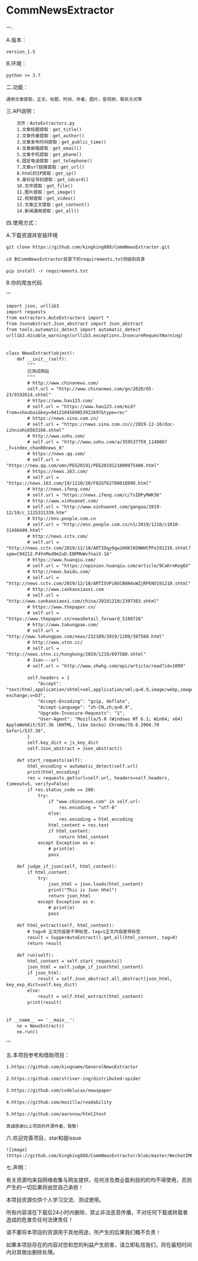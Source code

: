# CommNewsExtractor

一.

A.版本：

    version_1.5

B.环境：

    python >= 3.7

二.功能：

    通用文章提取，正文，标题，时间，作者，图片，音视频，联系方式等

三.API说明：

        文件：AutoExtractors.py
        1.文章标题提取：get_title()
        2.文章作者提取：get_author()
        3.文章发布时间提取：get_public_time()
        4.文章邮箱提取：get_email()
        5.文章手机提取：get_phone()
        6.固定电话提取：get_telephone()
        7.文章url链接提取：get_url()
        8.html的IP提取：get_ip()
        9.身份证号码提取：get_idcard()
        10.文件提取：get_file()
        11.图片提取：get_image()
        12.视频提取：get_video()
        13.文章正文提取：get_content()
        14.新闻通用提取：get_all()

四.使用方式：

A.下载资源并安装环境

    git clone https://github.com/kingking888/CommNewsExtractor.git

    cd 到CommNewsExtractor目录下的requirements.txt同级别目录

    pip install -r requirements.txt

B.你的爬虫代码

'''
    
    import json, urllib3
    import requests
    from extractors.AutoExtractors import *
    from Jsonabstract.Json_abstract import Json_abstract
    from tools.automatic_detect import automatic_detect
    urllib3.disable_warnings(urllib3.exceptions.InsecureRequestWarning)
    
    
    class NewsExtract(object):
        def __init__(self):
            """
            已测试网站
            """
            # http://www.chinanews.com/
            self.url = "http://www.chinanews.com/gn/2020/05-23/9192614.shtml"
            # https://www.hao123.com/
            # self.url = "https://www.hao123.com/mid?from=shoubai&key=9412104569053922697&type=rec"
            # https://news.sina.com.cn/
            # self.url = "https://news.sina.com.cn/c/2019-12-10/doc-iihnzahi6563166.shtml"
            # http://www.sohu.com/
            # self.url = "http://www.sohu.com/a/359537759_114988?_f=index_chan08news_6"
            # https://news.qq.com/
            # self.url = "https://new.qq.com/omn/PEG20191/PEG2019121000975400.html"
            # https://news.163.com/
            # self.url = "https://news.163.com/19/1210/20/F02GT6270001899O.html"
            # http://news.ifeng.com/
            # self.url = "https://news.ifeng.com/c/7sIDPyRWK36"
            # http://www.xinhuanet.com/
            # self.url = "http://www.xinhuanet.com/gangao/2019-12/10/c_1125331339.htm"
            # http://env.people.com.cn
            # self.url = "http://env.people.com.cn/n1/2019/1210/c1010-31498499.html"
            # http://news.cctv.com/
            # self.url = "http://news.cctv.com/2019/12/10/ARTIOqy9gwiHXKlH5NWHCPPo191210.shtml?spm=C94212.P4YnMod9m2uD.ENPMkWvfnaiV.16"
            # https://www.huanqiu.com/
            # self.url = "https://opinion.huanqiu.com/article/9CaKrnKog6X"
            # http://news.baidu.com/
            # self.url = "http://news.cctv.com/2019/12/10/ARTISVPiNSCB6N4xWZjRPkNV191210.shtml"
            # http://www.cankaoxiaoxi.com
            # self.url = "http://www.cankaoxiaoxi.com/china/20191210/2397383.shtml"
            # https://www.thepaper.cn/
            # self.url = "https://www.thepaper.cn/newsDetail_forward_5198726"
            # http://www.takungpao.com/
            # self.url = "http://www.takungpao.com/news/232109/2019/1209/387560.html"
            # http://www.stnn.cc/
            # self.url = "http://news.stnn.cc/hongkong/2019/1210/697580.shtml"
            # Json---url
            # self.url = "http://www.zhwhg.com/api/article/read?id=1099"
    
            self.headers = {
                "Accept": "text/html,application/xhtml+xml,application/xml;q=0.9,image/webp,image/apng,*/*;q=0.8,application/signed-exchange;v=b3",
                "Accept-Encoding": "gzip, deflate",
                "Accept-Language": "zh-CN,zh;q=0.9",
                "Upgrade-Insecure-Requests": "1",
                "User-Agent": "Mozilla/5.0 (Windows NT 6.1; Win64; x64) AppleWebKit/537.36 (KHTML, like Gecko) Chrome/78.0.3904.70 Safari/537.36",
            }
            self.key_dict = js_key_dict
            self.Json_abstract = Json_abstract()
    
        def start_requests(self):
            html_encoding = automatic_detect(self.url)
            print(html_encoding)
            res = requests.get(url=self.url, headers=self.headers, timeout=5, verify=False)
            if res.status_code == 200:
                try:
                    if "www.chinanews.com" in self.url:
                        res.encoding = "utf-8"
                    else:
                        res.encoding = html_encoding
                    html_content = res.text
                    if html_content:
                        return html_content
                except Exception as e:
                    # print(e)
                    pass
    
        def judge_if_json(self, html_content):
            if html_content:
                try:
                    json_html = json.loads(html_content)
                    print("This is Json Html")
                    return json_html
                except Exception as e:
                    # print(e)
                    pass
    
        def html_extract(self, html_content):
            # tag=0 正文内容是不带标签，tag=1正文内容是带标签
            result = SupperAutoExtract().get_all(html_content, tag=0)
            return result
    
        def run(self):
            html_content = self.start_requests()
            json_html = self.judge_if_json(html_content)
            if json_html:
                result = self.Json_abstract.all_abstract(json_html, key_exp_dict=self.key_dict)
            else:
                result = self.html_extract(html_content)
            print(result)
    
    
    if __name__ == '__main__':
        ne = NewsExtract()
        ne.run()
'''





五.本项目参考和借助项目：

    1.https://github.com/kingname/GeneralNewsExtractor

    2.https://github.com/striver-ing/distributed-spider

    3.https://github.com/codelucas/newspaper

    4.https://github.com/mozilla/readability

    5.https://github.com/aaronsw/html2text
    
    真诚感谢以上项目的开源作者，致敬!
 
六.欢迎完善项目，star和提issue

    ![image](https://github.com/kingking888/CommNewsExtractor/blob/master/WechatIMG124.png)

    
七.声明：

有关资源均来自网络收集与网友提供，任何涉及商业盈利目的的均不得使用，否则产生的一切后果将由您自己承担！

本项目资源仅供个人学习交流、测试使用。

所有内容请在下载后24小时内删除，禁止非法恶意传播，不对任何下载或转载者造成的危害负任何法律责任！

请不要将本项目的资源用于其他用途，所产生的后果我们概不负责！

如果本项目存在的内容对您和您的利益产生损害，请立即私信我们，将在最短时间内对其做出删除处理。
